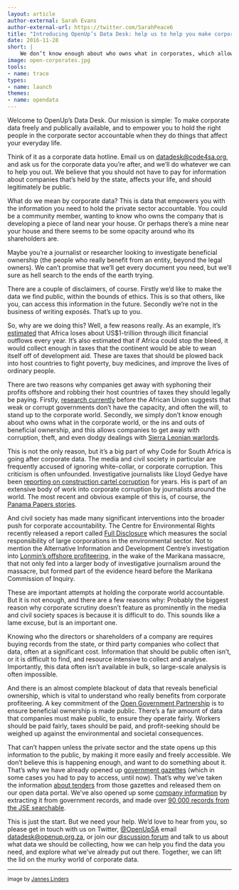 ```yaml
---
layout: article
author-external: Sarah Evans
author-external-url: https://twitter.com/SarahPeace6
title: "Introducing OpenUp’s Data Desk: help us to help you make corporate data open"
date: 2016-11-28
short: |
    We don’t know enough about who owns what in corporates, which allows corruption, theft and dodgy dealings to happen. That’s why we’re going after the data. 
image: open-corporates.jpg
tools:
- name: trace
types:
- name: launch
themes:
- name: opendata
---
```


Welcome to OpenUp’s Data Desk. Our mission is simple: To make corporate data freely and publically available, and to empower you to hold the right people in the corporate sector accountable when they do things that affect your everyday life. 


Think of it as a corporate data hotline. Email us on <a href="mailto:datadesk@openup.org.za">datadesk@code4sa.org</a>, and ask us for the corporate data you’re after, and we’ll do whatever we can to help you out. We believe that you should not have to pay for information about companies that’s held by the state, affects your life, and should legitimately be public. 


What do we mean by corporate data? This is data that empowers you with the information you need to hold the private sector accountable. You could be a community member, wanting to know who owns the company that is developing a piece of land near your house. Or perhaps there’s a mine near your house and there seems to be some opacity around who its shareholders are. 


Maybe you’re a journalist or researcher looking to investigate beneficial ownership (the people who really benefit from an entity, beyond the legal owners). We can’t promise that we’ll get every document you need, but we’ll sure as hell search to the ends of the earth trying.

There are a couple of disclaimers, of course. Firstly we’d like to make the data we find public, within the bounds of ethics. This is so that others, like you, can access this information in the future. Secondly we’re not in the business of writing exposés. That’s up to you.


So, why are we doing this? Well, a few reasons really.
As an example, it’s <a href="http://www.rdm.co.za/business/2016/03/09/us1-trillion-flows-out-of-africa">estimated</a> that Africa loses about US$1-trillion through illicit financial outflows every year. It’s also estimated that if Africa could stop the bleed, it would collect enough in taxes that the continent would be able to wean itself off of development aid. These are taxes that should be plowed back into host countries to fight poverty, buy medicines, and improve the lives of ordinary people.


There are two reasons why companies get away with syphoning their profits offshore and robbing their host countries of taxes they should legally be paying. Firstly, <a href="http://www.uneca.org/sites/default/files/PublicationFiles/iff_main_report_26feb_en.pdf">research currently</a> before the African Union suggests that weak or corrupt governments don’t have the capacity, and often the will, to stand up to the corporate world.
Secondly, we simply don’t know enough about who owns what in the corporate world, or the ins and outs of beneficial ownership, and this allows companies to get away with corruption, theft, and even dodgy dealings with <a href="https://panamapapers.investigativecenters.org/sierra-leone-2/">Sierra Leonian warlords</a>.


This is not the only reason, but it’s a big part of why Code for South Africa is going after corporate data.
The media and civil society in particular are frequently accused of ignoring white-collar, or corporate corruption. This criticism is often unfounded. Investigative journalists like Lloyd Gedye have been <a href="http://mg.co.za/article/2009-04-25-cartel-construction">reporting on construction cartel corruption</a> for years. His is part of an extensive body of work into corporate corruption by journalists around the world. The most recent and obvious example of this is, of course, the <a href="https://panamapapers.investigativecenters.org/">Panama Papers stories</a>.


And civil society has made many significant interventions into the broader push for corporate accountability. The Centre for Environmental Rights recently released a report called <a href="http://cer.org.za/full-disclosure">Full Disclosure</a> which measures the social responsibility of large corporations in the environmental sector.
Not to mention the Alternative Information and Development Centre’s investigation into <a href="http://aidc.org.za/lonmin-the-marikana-massacre-and-the-bermuda-connection-seminar-and-press-conference/">Lonmin’s offshore profiteering</a>, in the wake of the Marikana massacre, that not only fed into a larger body of investigative journalism around the massacre, but formed part of the evidence heard before the Marikana Commission of Inquiry.


These are important attempts at holding the corporate world accountable. But it is not enough, and there are a few reasons why:
Probably the biggest reason why corporate scrutiny doesn’t feature as prominently in the media and civil society spaces is because it is difficult to do. This sounds like a lame excuse, but is an important one.


Knowing who the directors or shareholders of a company are requires buying records from the state, or third party companies who collect that data, often at a significant cost. Information that should be public often isn’t, or it is difficult to find, and resource intensive to collect and analyse. Importantly, this data often isn’t available in bulk, so large-scale analysis is often impossible.


And there is an almost complete blackout of data that reveals beneficial ownership, which is vital to understand who really benefits from corporate profiteering. A key commitment of the <a href="http://www.opengovpartnership.org/blog/madaleine-weber/2016/05/05/press-release-south-africa-makes-major-commitment-towards-financial">Open Government Partnership</a> is to ensure beneficial ownership is made public. 
There’s a fair amount of data that companies must make public, to ensure they operate fairly. Workers should be paid fairly, taxes should be paid, and profit-seeking should be weighed up against the environmental and societal consequences.


That can’t happen unless the private sector and the state opens up this information to the public, by making it more easily and freely accessible. We don’t believe this is happening enough, and want to do something about it.
That’s why we have already opened up <a href="http://opengazettes.org.za/">government gazettes</a> (which in some cases you had to pay to access, until now). That’s why we’ve taken the information <a href="https://data.code4sa.org/Government/Tender-Awards-2015-2016/kvv2-xrvr">about tenders</a> from those gazettes and released them on our open data portal.
We’ve also opened up some <a href="https://data.code4sa.org/Business/SA-CIPC-Company-Registration-Number-and-Names-extr/4k98-td3w">company information</a> by extracting it from government records, and made over <a href="https://dc.sourceafrica.net/documents/48770-conduit-capital-limited-condensed-consolidated.html">90 000 records from the JSE searchable</a>. 


This is just the start. But we need your help. 
We’d love to hear from you, so please get in touch with us on Twitter, <a href="https://twitter.com/@OpenUpSA">@OpenUpSA</a> email <a href="mailto:datadesk@openup.org.za">datadesk@openup.org.za</a>, or join our <a href="http://discuss.codebridge.org.za/t/cipc-data/72/3">discussion forum</a> and talk to us about what data we should be collecting, how we can help you find the data you need, and explore what we’ve already put out there.
Together, we can lift the lid on the murky world of corporate data.

<hr>

<small>Image by <a href="https://commons.wikimedia.org/wiki/File:Vergaderruimte_Boardroom.jpg">Jannes Linders</a></small>
